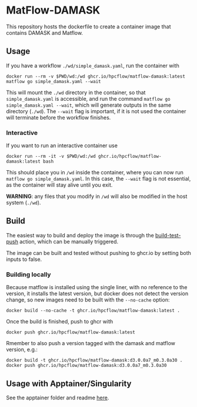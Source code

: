 # MatFlow-DAMASK

This repository hosts the dockerfile to create a container image that contains DAMASK and Matflow.

## Usage

If you have a workflow `./wd/simple_damask.yaml`, run the container with
```
docker run --rm -v $PWD/wd:/wd ghcr.io/hpcflow/matflow-damask:latest matflow go simple_damask.yaml --wait
```
This will mount the `./wd` directory in the container, so that `simple_damask.yaml` is accessible, and run the command `matflow go simple_damask.yaml --wait`, which will generate outputs in the same directory (`./wd`).
The `--wait` flag is important, if it is not used the container will terminate before the workflow finishes.

### Interactive

If you want to run an interactive container use
```
docker run --rm -it -v $PWD/wd:/wd ghcr.io/hpcflow/matflow-damask:latest bash
```
This should place you in `/wd` inside the container, where you can now run `matflow go simple_damask.yaml`.
In this case, the `--wait` flag is not essential, as the container will stay alive until you exit.

**WARNING**: any files that you modify in `/wd` will also be modified in the host system (`./wd`).

## Build

The easiest way to build and deploy the image is through the [build-test-push](https://github.com/hpcflow/matflow-damask-image/actions/workflows/build-test-push.yml) action, which can be manually triggered.

The image can be built and tested without pushing to ghcr.io by setting both inputs to false.

### Building locally

Because matflow is installed using the single liner, with no reference to the version, it installs the latest version, but docker does not detect the version change, so new images need to be built with the `--no-cache` option:
```
docker build --no-cache -t ghcr.io/hpcflow/matflow-damask:latest .
```
Once the build is finished, push to ghcr with
```
docker push ghcr.io/hpcflow/matflow-damask:latest
```
Rmember to also push a version tagged with the damask and matflow version, e.g.:
```
docker build -t ghcr.io/hpcflow/matflow-damask:d3.0.0a7_m0.3.0a30 .
docker push ghcr.io/hpcflow/matflow-damask:d3.0.0a7_m0.3.0a30
```

## Usage with Apptainer/Singularity

See the apptainer folder and readme [here](https://github.com/hpcflow/matflow-damask-image/tree/main/apptainer).
